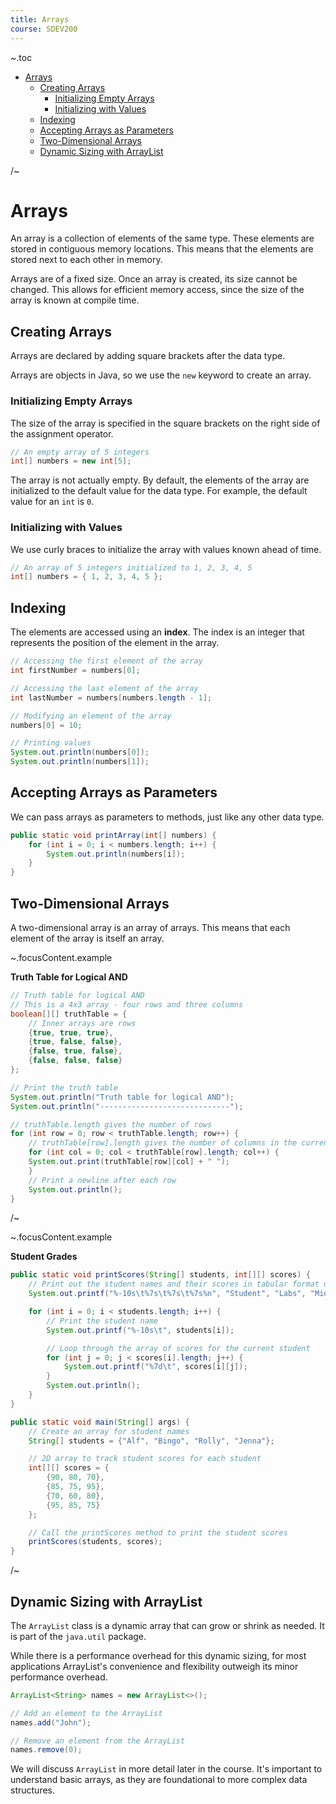 ```yaml
---
title: Arrays
course: SDEV200
---
```


~.toc

- [Arrays](#arrays)
  - [Creating Arrays](#creating-arrays)
    - [Initializing Empty Arrays](#initializing-empty-arrays)
    - [Initializing with Values](#initializing-with-values)
  - [Indexing](#indexing)
  - [Accepting Arrays as Parameters](#accepting-arrays-as-parameters)
  - [Two-Dimensional Arrays](#two-dimensional-arrays)
  - [Dynamic Sizing with ArrayList](#dynamic-sizing-with-arraylist)

/~

# Arrays

An array is a collection of elements of the same type. These elements are stored in contiguous memory locations. This means that the elements are stored next to each other in memory.

Arrays are of a fixed size. Once an array is created, its size cannot be changed. This allows for efficient memory access, since the size of the array is known at compile time.

## Creating Arrays

Arrays are declared by adding square brackets after the data type.

Arrays are objects in Java, so we use the `new` keyword to create an array.

### Initializing Empty Arrays

The size of the array is specified in the square brackets on the right side of the assignment operator.

```java
// An empty array of 5 integers
int[] numbers = new int[5];
```

The array is not actually empty. By default, the elements of the array are initialized to the default value for the data type. For example, the default value for an `int` is `0`.

### Initializing with Values

We use curly braces to initialize the array with values known ahead of time.

```java
// An array of 5 integers initialized to 1, 2, 3, 4, 5
int[] numbers = { 1, 2, 3, 4, 5 };
```

## Indexing

The elements are accessed using an **index**. The index is an integer that represents the position of the element in the array.

```java
// Accessing the first element of the array
int firstNumber = numbers[0];

// Accessing the last element of the array
int lastNumber = numbers[numbers.length - 1];

// Modifying an element of the array
numbers[0] = 10;

// Printing values
System.out.println(numbers[0]);
System.out.println(numbers[1]);
```

## Accepting Arrays as Parameters

We can pass arrays as parameters to methods, just like any other data type.

```java
public static void printArray(int[] numbers) {
    for (int i = 0; i < numbers.length; i++) {
        System.out.println(numbers[i]);
    }
}
```

## Two-Dimensional Arrays

A two-dimensional array is an array of arrays. This means that each element of the array is itself an array.

~.focusContent.example

**Truth Table for Logical AND**

```java
// Truth table for logical AND
// This is a 4x3 array - four rows and three columns
boolean[][] truthTable = {
    // Inner arrays are rows
    {true, true, true},
    {true, false, false},
    {false, true, false},
    {false, false, false}
};

// Print the truth table
System.out.println("Truth table for logical AND");
System.out.println("-----------------------------");

// truthTable.length gives the number of rows
for (int row = 0; row < truthTable.length; row++) {
    // truthTable[row].length gives the number of columns in the current row
    for (int col = 0; col < truthTable[row].length; col++) {
    System.out.print(truthTable[row][col] + " ");
    }
    // Print a newline after each row
    System.out.println();
}
```

/~

~.focusContent.example

**Student Grades**

```java
public static void printScores(String[] students, int[][] scores) {
    // Print out the student names and their scores in tabular format using format strings
    System.out.printf("%-10s\t%7s\t%7s\t%7s%n", "Student", "Labs", "Midterm", "Final");

    for (int i = 0; i < students.length; i++) {
        // Print the student name
        System.out.printf("%-10s\t", students[i]);

        // Loop through the array of scores for the current student
        for (int j = 0; j < scores[i].length; j++) {
            System.out.printf("%7d\t", scores[i][j]);
        }
        System.out.println();
    }
}

public static void main(String[] args) {
    // Create an array for student names
    String[] students = {"Alf", "Bingo", "Rolly", "Jenna"};

    // 2D array to track student scores for each student
    int[][] scores = {
        {90, 80, 70},
        {85, 75, 95},
        {70, 60, 80},
        {95, 85, 75}
    };

    // Call the printScores method to print the student scores
    printScores(students, scores);
}
```

/~

## Dynamic Sizing with ArrayList

The `ArrayList` class is a dynamic array that can grow or shrink as needed. It is part of the `java.util` package.

While there is a performance overhead for this dynamic sizing, for most applications ArrayList's convenience and flexibility outweigh its minor performance overhead.

```java
ArrayList<String> names = new ArrayList<>();

// Add an element to the ArrayList
names.add("John");

// Remove an element from the ArrayList
names.remove(0);
```

We will discuss `ArrayList` in more detail later in the course. It's important to understand basic arrays, as they are foundational to more complex data structures.
